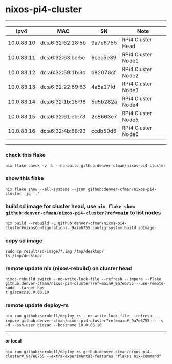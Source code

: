 # nixos-pi4-cluster
---
| ipv4 | MAC | SN | Note |
| --- | --- | --- | --- |
| 10.0.83.10 | dc:a6:32:62:18:5b | 9a7e6755 | RPi4 Cluster Head |
| 10.0.83.11 | dc:a6:32:63:be:5c | 6cec5e39 | RPi4 Cluster Node1 |
| 10.0.83.12 | dc:a6:32:59:1b:3c | b82078cf | RPi4 Cluster Node2 |
| 10.0.83.13 | dc:a6:32:22:89:63 | 4a5a17fd | RPi4 Cluster Node3 |
| 10.0.83.14 | dc:a6:32:1b:15:98 | 5d5b282a | RPi4 Cluster Node4 |
| 10.0.83.15 | dc:a6:32:61:eb:73 | 2c8663e7 | RPi4 Cluster Node5 |
| 10.0.83.16 | dc:a6:32:4b:88:93 | ccdb50d6 | RPi4 Cluster Node6 |
---
### check this flake
```
nix flake check -v -L --no-build github:denver-cfman/nixos-pi4-cluster
```

### show this flake
```
nix flake show --all-systems --json github:denver-cfman/nixos-pi4-cluster |jq '.'
```

### build sd image for cluster head, use ` nix flake show github:denver-cfman/nixos-pi4-cluster?ref=main ` to list nodes
```
nix build --rebuild -L github:denver-cfman/nixos-pi4-cluster#nixosConfigurations._9a7e6755.config.system.build.sdImage
```

### copy sd image
```
sudo cp result/sd-image/*.img /tmp/desktop/
ls /tmp/desktop/
```

### remote update nix (nixos-rebuild) on cluster head
```
nixos-rebuild switch --no-write-lock-file --refresh --impure --flake github:denver-cfman/nixos-pi4-cluster?ref=main#_9a7e6755 --use-remote-sudo --target-hos
t giezac@10.0.83.10
```
### remote update deploy-rs
```
nix run github:serokell/deploy-rs --no-write-lock-file --refresh --impure github:denver-cfman/nixos-pi4-cluster?ref=main#_9a7e6755 -- -s -d --ssh-user giezac --hostname 10.0.83.10
```
---
#### or local
```
nix run github:serokell/deploy-rs github:denver-cfman/nixos-pi4-cluster#_9a7e6755 --extra-experimental-features "flakes nix-command"
```
